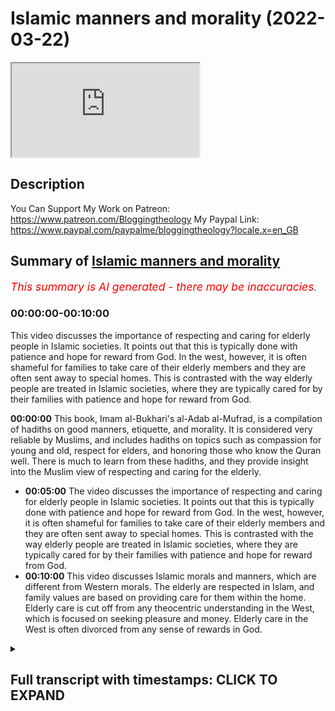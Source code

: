 # Islamic manners and morality (2022-03-22)

<iframe loading='lazy' allow='autoplay' src='https://www.youtube.com/embed/HWzf359ROjw'></iframe>

## Description

You Can Support My Work on Patreon:
https://www.patreon.com/Bloggingtheology
My Paypal Link: 
https://www.paypal.com/paypalme/bloggingtheology?locale.x=en_GB

## Summary of [Islamic manners and morality](https://www.youtube.com/watch?v=HWzf359ROjw)


*<span style="color:red; font-size:125%">This summary is AI generated - there may be inaccuracies</span>. [](/)*

### <a onclick="modifyYTiframeseektime('0')">00:00:00-00:10:00</a>

This video discusses the importance of respecting and caring for elderly people in Islamic societies. It points out that this is typically done with patience and hope for reward from God. In the west, however, it is often shameful for families to take care of their elderly members and they are often sent away to special homes. This is contrasted with the way elderly people are treated in Islamic societies, where they are typically cared for by their families with patience and hope for reward from God.

**<a onclick="modifyYTiframeseektime('0')">00:00:00</a>** This book, Imam al-Bukhari's al-Adab al-Mufrad, is a compilation of hadiths on good manners, etiquette, and morality. It is considered very reliable by Muslims, and includes hadiths on topics such as compassion for young and old, respect for elders, and honoring those who know the Quran well. There is much to learn from these hadiths, and they provide insight into the Muslim view of respecting and caring for the elderly.
* **<a onclick="modifyYTiframeseektime('300')">00:05:00</a>** The video discusses the importance of respecting and caring for elderly people in Islamic societies. It points out that this is typically done with patience and hope for reward from God. In the west, however, it is often shameful for families to take care of their elderly members and they are often sent away to special homes. This is contrasted with the way elderly people are treated in Islamic societies, where they are typically cared for by their families with patience and hope for reward from God.
* **<a onclick="modifyYTiframeseektime('600')">00:10:00</a>** This video discusses Islamic morals and manners, which are different from Western morals. The elderly are respected in Islam, and family values are based on providing care for them within the home. Elderly care is cut off from any theocentric understanding in the West, which is focused on seeking pleasure and money. Elderly care in the West is often divorced from any sense of rewards in God.

<details><summary><h2>Full transcript with timestamps: CLICK TO EXPAND</h2></summary>

<a onclick="modifyYTiframeseektime('1')">0:00:01</a> i find the whole subject of islamic  
<a onclick="modifyYTiframeseektime('4')">0:00:04</a> etiquette manners and morality to be  
<a onclick="modifyYTiframeseektime('6')">0:00:06</a> absolutely fascinating and i wanted to  
<a onclick="modifyYTiframeseektime('8')">0:00:08</a> share with you an extract from this  
<a onclick="modifyYTiframeseektime('10')">0:00:10</a> wonderful book  
<a onclick="modifyYTiframeseektime('12')">0:00:12</a> it's called imam al-bukhari's al-adab  
<a onclick="modifyYTiframeseektime('15')">0:00:15</a> al-mufrad with full commentary it's a  
<a onclick="modifyYTiframeseektime('19')">0:00:19</a> perfect code for manners and morality  
<a onclick="modifyYTiframeseektime('22')">0:00:22</a> and this is a really thick book and it's  
<a onclick="modifyYTiframeseektime('24')">0:00:24</a> actually quite cheap to get these days  
<a onclick="modifyYTiframeseektime('26')">0:00:26</a> as well and on the back it says this  
<a onclick="modifyYTiframeseektime('28')">0:00:28</a> imam al-bukhari is best known for being  
<a onclick="modifyYTiframeseektime('32')">0:00:32</a> the author of the rigorously  
<a onclick="modifyYTiframeseektime('34')">0:00:34</a> authenticated collection of hadiths  
<a onclick="modifyYTiframeseektime('37')">0:00:37</a> known as the sahih  
<a onclick="modifyYTiframeseektime('39')">0:00:39</a> this islamic work is deemed by muslims  
<a onclick="modifyYTiframeseektime('41')">0:00:41</a> to be the most authentically transmitted  
<a onclick="modifyYTiframeseektime('44')">0:00:44</a> work after the quran and while it  
<a onclick="modifyYTiframeseektime('47')">0:00:47</a> includes roughly  
<a onclick="modifyYTiframeseektime('49')">0:00:49</a> 250 hadiths on adab this word meaning  
<a onclick="modifyYTiframeseektime('53')">0:00:53</a> good manners etiquette moral values  
<a onclick="modifyYTiframeseektime('56')">0:00:56</a> al-bukhari also dedicated a larger  
<a onclick="modifyYTiframeseektime('59')">0:00:59</a> separate work  
<a onclick="modifyYTiframeseektime('60')">0:01:00</a> to these very important areas that are  
<a onclick="modifyYTiframeseektime('63')">0:01:03</a> relevant to the muslims daily lives and  
<a onclick="modifyYTiframeseektime('65')">0:01:05</a> this separate work is known as this  
<a onclick="modifyYTiframeseektime('69')">0:01:09</a> al-adab al-mufrad and the present volume  
<a onclick="modifyYTiframeseektime('73')">0:01:13</a> presents the work in translation with a  
<a onclick="modifyYTiframeseektime('76')">0:01:16</a> complete commentary so this is an  
<a onclick="modifyYTiframeseektime('78')">0:01:18</a> absolute treasure if you want to  
<a onclick="modifyYTiframeseektime('80')">0:01:20</a> focus on  
<a onclick="modifyYTiframeseektime('82')">0:01:22</a> rigorously authenticated hadiths on a  
<a onclick="modifyYTiframeseektime('84')">0:01:24</a> dab  
<a onclick="modifyYTiframeseektime('85')">0:01:25</a> now chapter 19 of this i just really  
<a onclick="modifyYTiframeseektime('88')">0:01:28</a> like it's entitled young and old young  
<a onclick="modifyYTiframeseektime('91')">0:01:31</a> and old i'm going to read um several  
<a onclick="modifyYTiframeseektime('93')">0:01:33</a> hadiths from this selected by bukhari  
<a onclick="modifyYTiframeseektime('96')">0:01:36</a> obviously  
<a onclick="modifyYTiframeseektime('97')">0:01:37</a> and some of the commentary which i think  
<a onclick="modifyYTiframeseektime('99')">0:01:39</a> is really helpful when it comes to  
<a onclick="modifyYTiframeseektime('101')">0:01:41</a> etiquette manners  
<a onclick="modifyYTiframeseektime('103')">0:01:43</a> how we should view young and old  
<a onclick="modifyYTiframeseektime('107')">0:01:47</a> and the chapter begins with some  
<a onclick="modifyYTiframeseektime('109')">0:01:49</a> comments  
<a onclick="modifyYTiframeseektime('110')">0:01:50</a> some hadiths were reported by different  
<a onclick="modifyYTiframeseektime('113')">0:01:53</a> companions of the prophet and in  
<a onclick="modifyYTiframeseektime('114')">0:01:54</a> different chains of transmission  
<a onclick="modifyYTiframeseektime('117')">0:01:57</a> this indicates that the prophet might  
<a onclick="modifyYTiframeseektime('120')">0:02:00</a> have said the hadith on different  
<a onclick="modifyYTiframeseektime('121')">0:02:01</a> occasions to different people or that he  
<a onclick="modifyYTiframeseektime('124')">0:02:04</a> might have said it on an occasion when  
<a onclick="modifyYTiframeseektime('126')">0:02:06</a> he had a large audience  
<a onclick="modifyYTiframeseektime('129')">0:02:09</a> and then uh  
<a onclick="modifyYTiframeseektime('131')">0:02:11</a> several hadith quoted and i'll just  
<a onclick="modifyYTiframeseektime('133')">0:02:13</a> mention a few of them number three five  
<a onclick="modifyYTiframeseektime('135')">0:02:15</a> five  
<a onclick="modifyYTiframeseektime('136')">0:02:16</a> abu herrera reports that the prophet  
<a onclick="modifyYTiframeseektime('139')">0:02:19</a> said  
<a onclick="modifyYTiframeseektime('140')">0:02:20</a> a person who is not compassionate to our  
<a onclick="modifyYTiframeseektime('143')">0:02:23</a> young  
<a onclick="modifyYTiframeseektime('144')">0:02:24</a> and does not respect the rights of our  
<a onclick="modifyYTiframeseektime('147')">0:02:27</a> old people  
<a onclick="modifyYTiframeseektime('148')">0:02:28</a> does not belong to us  
<a onclick="modifyYTiframeseektime('151')">0:02:31</a> okay that's one another one  
<a onclick="modifyYTiframeseektime('154')">0:02:34</a> uh hadith number 357  
<a onclick="modifyYTiframeseektime('157')">0:02:37</a> abdullah ibn amma reports that the  
<a onclick="modifyYTiframeseektime('159')">0:02:39</a> prophet said  
<a onclick="modifyYTiframeseektime('161')">0:02:41</a> he does not belong to us who does not  
<a onclick="modifyYTiframeseektime('164')">0:02:44</a> show due respect to our elderly and is  
<a onclick="modifyYTiframeseektime('167')">0:02:47</a> not compassionate to our young  
<a onclick="modifyYTiframeseektime('171')">0:02:51</a> and the last hadith i'm going to quote  
<a onclick="modifyYTiframeseektime('173')">0:02:53</a> here 359  
<a onclick="modifyYTiframeseektime('176')">0:02:56</a> al-ashari said  
<a onclick="modifyYTiframeseektime('178')">0:02:58</a> it is a mark of glorifying god to honor  
<a onclick="modifyYTiframeseektime('182')">0:03:02</a> muslims who have gone grey to respect a  
<a onclick="modifyYTiframeseektime('185')">0:03:05</a> person who knows a quran by heart  
<a onclick="modifyYTiframeseektime('188')">0:03:08</a> provided that he neither goes to excess  
<a onclick="modifyYTiframeseektime('191')">0:03:11</a> nor is negligent of it  
<a onclick="modifyYTiframeseektime('193')">0:03:13</a> and to honor a ruler who maintains  
<a onclick="modifyYTiframeseektime('196')">0:03:16</a> justice  
<a onclick="modifyYTiframeseektime('198')">0:03:18</a> now there's some commentary on me it's  
<a onclick="modifyYTiframeseektime('200')">0:03:20</a> very interesting and it shows really  
<a onclick="modifyYTiframeseektime('202')">0:03:22</a> also the differences between the muslim  
<a onclick="modifyYTiframeseektime('204')">0:03:24</a> view of the elderly and the young and  
<a onclick="modifyYTiframeseektime('207')">0:03:27</a> the prevalent western view of the same  
<a onclick="modifyYTiframeseektime('210')">0:03:30</a> and the differences i think are striking  
<a onclick="modifyYTiframeseektime('213')">0:03:33</a> and there's much to learn and much food  
<a onclick="modifyYTiframeseektime('215')">0:03:35</a> for thought here  
<a onclick="modifyYTiframeseektime('217')">0:03:37</a> so um our author says in these hadiths  
<a onclick="modifyYTiframeseektime('219')">0:03:39</a> the prophet mentions two groups for  
<a onclick="modifyYTiframeseektime('222')">0:03:42</a> special treatment  
<a onclick="modifyYTiframeseektime('224')">0:03:44</a> the young who need compassion more than  
<a onclick="modifyYTiframeseektime('227')">0:03:47</a> anything else in the way we treat them  
<a onclick="modifyYTiframeseektime('230')">0:03:50</a> and the old who need respect  
<a onclick="modifyYTiframeseektime('233')">0:03:53</a> people may love the young and  
<a onclick="modifyYTiframeseektime('235')">0:03:55</a> instinctively be kind to them  
<a onclick="modifyYTiframeseektime('238')">0:03:58</a> but they may also feel them to be a  
<a onclick="modifyYTiframeseektime('240')">0:04:00</a> burden particularly when a child is  
<a onclick="modifyYTiframeseektime('243')">0:04:03</a> rebellious  
<a onclick="modifyYTiframeseektime('244')">0:04:04</a> ill or unable to express its needs  
<a onclick="modifyYTiframeseektime('249')">0:04:09</a> compassion eases any difficulty that a  
<a onclick="modifyYTiframeseektime('253')">0:04:13</a> child may cause  
<a onclick="modifyYTiframeseektime('255')">0:04:15</a> it motivates the adult to try to  
<a onclick="modifyYTiframeseektime('258')">0:04:18</a> understand the child and identify the  
<a onclick="modifyYTiframeseektime('261')">0:04:21</a> causes of its unhappiness or irritation  
<a onclick="modifyYTiframeseektime('265')">0:04:25</a> enhancing the first and dealing with the  
<a onclick="modifyYTiframeseektime('268')">0:04:28</a> second  
<a onclick="modifyYTiframeseektime('269')">0:04:29</a> therefore  
<a onclick="modifyYTiframeseektime('270')">0:04:30</a> the prophet stresses the need to be  
<a onclick="modifyYTiframeseektime('272')">0:04:32</a> compassionate to children in all these  
<a onclick="modifyYTiframeseektime('276')">0:04:36</a> hadiths  
<a onclick="modifyYTiframeseektime('278')">0:04:38</a> on the other hand these hadiths focus on  
<a onclick="modifyYTiframeseektime('281')">0:04:41</a> the treatment that should be given to  
<a onclick="modifyYTiframeseektime('283')">0:04:43</a> elderly people  
<a onclick="modifyYTiframeseektime('285')">0:04:45</a> it goes without saying that when one  
<a onclick="modifyYTiframeseektime('287')">0:04:47</a> grows old one's strength declines  
<a onclick="modifyYTiframeseektime('292')">0:04:52</a> several faculties weaken including  
<a onclick="modifyYTiframeseektime('295')">0:04:55</a> memory  
<a onclick="modifyYTiframeseektime('296')">0:04:56</a> hearing and eyesight  
<a onclick="modifyYTiframeseektime('299')">0:04:59</a> some elderly people may become unable to  
<a onclick="modifyYTiframeseektime('302')">0:05:02</a> express themselves as well as they used  
<a onclick="modifyYTiframeseektime('305')">0:05:05</a> to  
<a onclick="modifyYTiframeseektime('306')">0:05:06</a> the problem is that there is little hope  
<a onclick="modifyYTiframeseektime('308')">0:05:08</a> of recovery indeed the reverse is true  
<a onclick="modifyYTiframeseektime('311')">0:05:11</a> and the weakness is increased as time  
<a onclick="modifyYTiframeseektime('314')">0:05:14</a> goes by otherwise it just gets worse  
<a onclick="modifyYTiframeseektime('317')">0:05:17</a> progressively and worse  
<a onclick="modifyYTiframeseektime('319')">0:05:19</a> hence some people may treat treat an  
<a onclick="modifyYTiframeseektime('322')">0:05:22</a> elderly person with condemcension  
<a onclick="modifyYTiframeseektime('325')">0:05:25</a> which may hurt their feelings  
<a onclick="modifyYTiframeseektime('329')">0:05:29</a> to be kind to an elderly person showing  
<a onclick="modifyYTiframeseektime('332')">0:05:32</a> respect and understanding and  
<a onclick="modifyYTiframeseektime('334')">0:05:34</a> overlooking that they may be slow in one  
<a onclick="modifyYTiframeseektime('338')">0:05:38</a> thing or another are all easy for anyone  
<a onclick="modifyYTiframeseektime('341')">0:05:41</a> who has a clear sense of social values  
<a onclick="modifyYTiframeseektime('345')">0:05:45</a> and this is what the hadith brings he  
<a onclick="modifyYTiframeseektime('347')">0:05:47</a> brings these social values we can learn  
<a onclick="modifyYTiframeseektime('350')">0:05:50</a> much from the wisdom and experience of  
<a onclick="modifyYTiframeseektime('353')">0:05:53</a> older people  
<a onclick="modifyYTiframeseektime('354')">0:05:54</a> to dismiss any elderly person as someone  
<a onclick="modifyYTiframeseektime('357')">0:05:57</a> who is past usefulness is particularly  
<a onclick="modifyYTiframeseektime('360')">0:06:00</a> cruel and this happens unfortunately a  
<a onclick="modifyYTiframeseektime('363')">0:06:03</a> lot in the west these days  
<a onclick="modifyYTiframeseektime('365')">0:06:05</a> because it is easy to fall into this  
<a onclick="modifyYTiframeseektime('367')">0:06:07</a> trap the prophet repeatedly stressed the  
<a onclick="modifyYTiframeseektime('370')">0:06:10</a> importance of showing respect and  
<a onclick="modifyYTiframeseektime('373')">0:06:13</a> kindness to our elderly  
<a onclick="modifyYTiframeseektime('376')">0:06:16</a> they are people we should honor  
<a onclick="modifyYTiframeseektime('380')">0:06:20</a> hadith number  
<a onclick="modifyYTiframeseektime('382')">0:06:22</a> 359 already quoted provides a good  
<a onclick="modifyYTiframeseektime('385')">0:06:25</a> example of how the prophet combined the  
<a onclick="modifyYTiframeseektime('388')">0:06:28</a> treatment of three different categories  
<a onclick="modifyYTiframeseektime('390')">0:06:30</a> of people under one heading  
<a onclick="modifyYTiframeseektime('393')">0:06:33</a> the hadith says just to remind us it is  
<a onclick="modifyYTiframeseektime('396')">0:06:36</a> a mark of glorifying god to honor  
<a onclick="modifyYTiframeseektime('399')">0:06:39</a> muslims who have gone gray to respect a  
<a onclick="modifyYTiframeseektime('402')">0:06:42</a> person who knows the quran by heart  
<a onclick="modifyYTiframeseektime('406')">0:06:46</a> provided that he neither goes to excess  
<a onclick="modifyYTiframeseektime('409')">0:06:49</a> nor is negligent of it  
<a onclick="modifyYTiframeseektime('411')">0:06:51</a> and to honor a ruler who maintains  
<a onclick="modifyYTiframeseektime('414')">0:06:54</a> justice  
<a onclick="modifyYTiframeseektime('416')">0:06:56</a> an elderly person who has gone gray may  
<a onclick="modifyYTiframeseektime('419')">0:06:59</a> be only an ordinary person who never  
<a onclick="modifyYTiframeseektime('422')">0:07:02</a> aspired to high position  
<a onclick="modifyYTiframeseektime('424')">0:07:04</a> he may be far removed from the person in  
<a onclick="modifyYTiframeseektime('428')">0:07:08</a> power whom the hadith tells us to honor  
<a onclick="modifyYTiframeseektime('431')">0:07:11</a> if he maintains justice  
<a onclick="modifyYTiframeseektime('434')">0:07:14</a> both may have little in common with a  
<a onclick="modifyYTiframeseektime('436')">0:07:16</a> person who has learned the quran by  
<a onclick="modifyYTiframeseektime('439')">0:07:19</a> heart the latter may only be a youth in  
<a onclick="modifyYTiframeseektime('442')">0:07:22</a> his teens or even younger much younger  
<a onclick="modifyYTiframeseektime('445')">0:07:25</a> people these days remember the quran in  
<a onclick="modifyYTiframeseektime('447')">0:07:27</a> its entirety it's remarkable  
<a onclick="modifyYTiframeseektime('449')">0:07:29</a> nevertheless the prophet tells us that  
<a onclick="modifyYTiframeseektime('451')">0:07:31</a> to honor all these people is a mark of  
<a onclick="modifyYTiframeseektime('455')">0:07:35</a> proper glorification of god  
<a onclick="modifyYTiframeseektime('458')">0:07:38</a> it goes without saying that to glorify  
<a onclick="modifyYTiframeseektime('461')">0:07:41</a> god is an act of worship which is  
<a onclick="modifyYTiframeseektime('463')">0:07:43</a> required by a muslim throughout his life  
<a onclick="modifyYTiframeseektime('468')">0:07:48</a> this is indeed the mark of true faith  
<a onclick="modifyYTiframeseektime('471')">0:07:51</a> therefore when the prophet defines a  
<a onclick="modifyYTiframeseektime('474')">0:07:54</a> certain type of behavior in society  
<a onclick="modifyYTiframeseektime('476')">0:07:56</a> relating it to the glorification of god  
<a onclick="modifyYTiframeseektime('480')">0:08:00</a> he emphasizes its importance as a proper  
<a onclick="modifyYTiframeseektime('484')">0:08:04</a> islamic attitude consequently muslims  
<a onclick="modifyYTiframeseektime('487')">0:08:07</a> acquire this as part of their social  
<a onclick="modifyYTiframeseektime('490')">0:08:10</a> values  
<a onclick="modifyYTiframeseektime('492')">0:08:12</a> this is the reason why the elderly have  
<a onclick="modifyYTiframeseektime('496')">0:08:16</a> always enjoyed a position of respect in  
<a onclick="modifyYTiframeseektime('499')">0:08:19</a> muslim societies now this next paragraph  
<a onclick="modifyYTiframeseektime('502')">0:08:22</a> i find is so  
<a onclick="modifyYTiframeseektime('504')">0:08:24</a> heart rendering and striking as a  
<a onclick="modifyYTiframeseektime('506')">0:08:26</a> westerner living in the west obviously  
<a onclick="modifyYTiframeseektime('509')">0:08:29</a> um the situation is so different from  
<a onclick="modifyYTiframeseektime('511')">0:08:31</a> the way it's described here so i'll just  
<a onclick="modifyYTiframeseektime('514')">0:08:34</a> perhaps make some comments after reading  
<a onclick="modifyYTiframeseektime('516')">0:08:36</a> the paragraph  
<a onclick="modifyYTiframeseektime('517')">0:08:37</a> this is the reason to repeat why the  
<a onclick="modifyYTiframeseektime('520')">0:08:40</a> elderly have always enjoyed a position  
<a onclick="modifyYTiframeseektime('522')">0:08:42</a> of respect  
<a onclick="modifyYTiframeseektime('524')">0:08:44</a> in muslim societies  
<a onclick="modifyYTiframeseektime('526')">0:08:46</a> wherever we may go in the muslim world  
<a onclick="modifyYTiframeseektime('529')">0:08:49</a> we find families taking care of their  
<a onclick="modifyYTiframeseektime('532')">0:08:52</a> elders even when providing such care  
<a onclick="modifyYTiframeseektime('535')">0:08:55</a> involves putting in much effort and  
<a onclick="modifyYTiframeseektime('538')">0:08:58</a> represents a heavy burden  
<a onclick="modifyYTiframeseektime('541')">0:09:01</a> looking after a senile or inva  
<a onclick="modifyYTiframeseektime('545')">0:09:05</a> invalid person  
<a onclick="modifyYTiframeseektime('547')">0:09:07</a> may be very hard and tiring  
<a onclick="modifyYTiframeseektime('551')">0:09:11</a> muslim families undertake these tasks  
<a onclick="modifyYTiframeseektime('553')">0:09:13</a> with patience hoping to receive god's  
<a onclick="modifyYTiframeseektime('556')">0:09:16</a> reward  
<a onclick="modifyYTiframeseektime('558')">0:09:18</a> in fact old people's homes are scarce in  
<a onclick="modifyYTiframeseektime('562')">0:09:22</a> muslim societies to repeat that old  
<a onclick="modifyYTiframeseektime('565')">0:09:25</a> people's homes are scarce in muslim  
<a onclick="modifyYTiframeseektime('568')">0:09:28</a> societies because society makes it  
<a onclick="modifyYTiframeseektime('570')">0:09:30</a> shameful  
<a onclick="modifyYTiframeseektime('572')">0:09:32</a> for a family to relinquish its duty of  
<a onclick="modifyYTiframeseektime('575')">0:09:35</a> providing proper care for its elderly  
<a onclick="modifyYTiframeseektime('580')">0:09:40</a> i this is this is so heart-rending uh in  
<a onclick="modifyYTiframeseektime('583')">0:09:43</a> in britain and i know it's true in many  
<a onclick="modifyYTiframeseektime('584')">0:09:44</a> other places in the west when a person  
<a onclick="modifyYTiframeseektime('587')">0:09:47</a> reaches a very advanced age they are  
<a onclick="modifyYTiframeseektime('589')">0:09:49</a> basically sent to special homes away  
<a onclick="modifyYTiframeseektime('592')">0:09:52</a> from the family where they are looked  
<a onclick="modifyYTiframeseektime('594')">0:09:54</a> after by professional nurses or support  
<a onclick="modifyYTiframeseektime('597')">0:09:57</a> workers  
<a onclick="modifyYTiframeseektime('599')">0:09:59</a> and they all live together and they just  
<a onclick="modifyYTiframeseektime('601')">0:10:01</a> watch television all day and they're  
<a onclick="modifyYTiframeseektime('602')">0:10:02</a> looked after guys by it's very very  
<a onclick="modifyYTiframeseektime('605')">0:10:05</a> different they're taking it taken away  
<a onclick="modifyYTiframeseektime('607')">0:10:07</a> from their families nearly always and  
<a onclick="modifyYTiframeseektime('609')">0:10:09</a> putting special homes away from their  
<a onclick="modifyYTiframeseektime('612')">0:10:12</a> loved ones and there they live out days  
<a onclick="modifyYTiframeseektime('615')">0:10:15</a> often without much love or care from  
<a onclick="modifyYTiframeseektime('618')">0:10:18</a> their family and it's just awful and i'm  
<a onclick="modifyYTiframeseektime('620')">0:10:20</a> not blaming anyone it's just the way  
<a onclick="modifyYTiframeseektime('622')">0:10:22</a> what the west is set up like this  
<a onclick="modifyYTiframeseektime('624')">0:10:24</a> uh and basically the elderly are not  
<a onclick="modifyYTiframeseektime('626')">0:10:26</a> respected they're seen as to be  
<a onclick="modifyYTiframeseektime('628')">0:10:28</a> marginalized and put away somewhere so  
<a onclick="modifyYTiframeseektime('630')">0:10:30</a> that we in our work working lives and  
<a onclick="modifyYTiframeseektime('633')">0:10:33</a> our professional lives don't have to  
<a onclick="modifyYTiframeseektime('634')">0:10:34</a> deal with the responsibilities of caring  
<a onclick="modifyYTiframeseektime('637')">0:10:37</a> for them and looking after them  
<a onclick="modifyYTiframeseektime('639')">0:10:39</a> but islamic social values are very  
<a onclick="modifyYTiframeseektime('641')">0:10:41</a> different and their family values based  
<a onclick="modifyYTiframeseektime('643')">0:10:43</a> on  
<a onclick="modifyYTiframeseektime('644')">0:10:44</a> providing proper care for its elderly  
<a onclick="modifyYTiframeseektime('647')">0:10:47</a> within the home within the family and i  
<a onclick="modifyYTiframeseektime('649')">0:10:49</a> think that is something the west can  
<a onclick="modifyYTiframeseektime('651')">0:10:51</a> learn from and look to to improve the  
<a onclick="modifyYTiframeseektime('654')">0:10:54</a> quality of life of everyone  
<a onclick="modifyYTiframeseektime('656')">0:10:56</a> and of course in the west it's it's  
<a onclick="modifyYTiframeseektime('657')">0:10:57</a> divorced from any sense of the rewards  
<a onclick="modifyYTiframeseektime('659')">0:10:59</a> of god and god's providing fat the  
<a onclick="modifyYTiframeseektime('662')">0:11:02</a> elderly uh support in families is  
<a onclick="modifyYTiframeseektime('665')">0:11:05</a> completely cut off from any theocentric  
<a onclick="modifyYTiframeseektime('667')">0:11:07</a> understanding of  
<a onclick="modifyYTiframeseektime('669')">0:11:09</a> our  
<a onclick="modifyYTiframeseektime('670')">0:11:10</a> our lives on earth which are basically  
<a onclick="modifyYTiframeseektime('673')">0:11:13</a> centered around seeking advancement and  
<a onclick="modifyYTiframeseektime('676')">0:11:16</a> pleasure and money and so on um  
<a onclick="modifyYTiframeseektime('679')">0:11:19</a> completely cut off from a larger  
<a onclick="modifyYTiframeseektime('682')">0:11:22</a> theological understanding theocentric  
<a onclick="modifyYTiframeseektime('684')">0:11:24</a> understanding of our purpose in life  
<a onclick="modifyYTiframeseektime('687')">0:11:27</a> anyway i just wanted to share um those  
<a onclick="modifyYTiframeseektime('689')">0:11:29</a> lovely hadith uh from chapter 19 young  
<a onclick="modifyYTiframeseektime('692')">0:11:32</a> and old and this book uh which i do  
<a onclick="modifyYTiframeseektime('695')">0:11:35</a> recommend is really thick you can see i  
<a onclick="modifyYTiframeseektime('698')">0:11:38</a> mean there's literally thousands of  
<a onclick="modifyYTiframeseektime('700')">0:11:40</a> hadith just on  
<a onclick="modifyYTiframeseektime('702')">0:11:42</a> manners and morality is a perfect code  
<a onclick="modifyYTiframeseektime('705')">0:11:45</a> it says for of manners and morality  
<a onclick="modifyYTiframeseektime('708')">0:11:48</a> compiled by imam al-bukhari so they're  
<a onclick="modifyYTiframeseektime('710')">0:11:50</a> all authentic and it's a marvelous  
<a onclick="modifyYTiframeseektime('712')">0:11:52</a> treasure to to own and god willing i  
<a onclick="modifyYTiframeseektime('716')">0:11:56</a> will  
<a onclick="modifyYTiframeseektime('717')">0:11:57</a> record other perhaps videos talking  
<a onclick="modifyYTiframeseektime('720')">0:12:00</a> about other hadiths as well till next  
<a onclick="modifyYTiframeseektime('722')">0:12:02</a> time  

</details>

